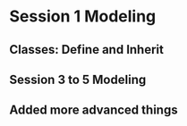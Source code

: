 # Session 1 Modeling
## Classes: Define and Inherit
## Session 3 to 5 Modeling
## Added more advanced things

